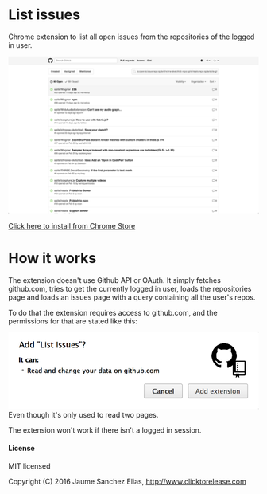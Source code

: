 # List issues

Chrome extension to list all open issues from the repositories of the logged in user.

![Screenshot](https://raw.githubusercontent.com/spite/list-issues/master/images/screenshot.png "Screenshot")

[Click here to install from Chrome Store](https://chrome.google.com/webstore/detail/list-issues/oidjbkhcaokjgihpbcbfhlmfegagohal)

# How it works

The extension doesn't use Github API or OAuth. It simply fetches github.com, tries to get the currently logged in user, loads the repositories page and loads an issues page with a query containing all the user's repos.

To do that the extension requires access to github.com, and the permissions for that are stated like this: 

![Permissions](https://raw.githubusercontent.com/spite/list-issues/master/images/permissions.png "Permissions")
Even though it's only used to read two pages. 

The extension won't work if there isn't a logged in session.

#### License ####

MIT licensed

Copyright (C) 2016 Jaume Sanchez Elias, http://www.clicktorelease.com